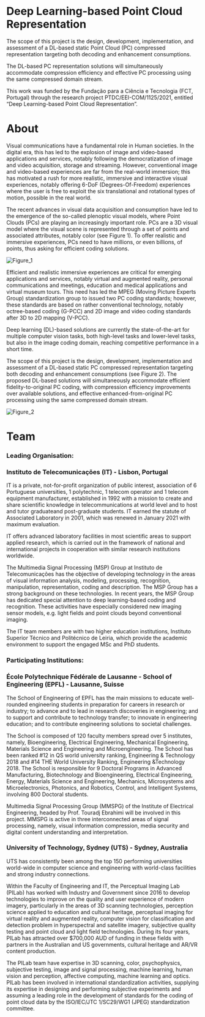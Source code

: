 # Deep Learning-based Point Cloud Representation


The scope of this project is the design, development, implementation, and assessment of a DL-based static Point Cloud (PC) compressed representation targeting both decoding and enhancement consumptions.

The DL-based PC representation solutions will simultaneously accommodate compression efficiency and effective PC processing using the same compressed domain stream.

This work was funded by the Fundação para a Ciência e Tecnologia (FCT, Portugal) through the research project PTDC/EEI-COM/1125/2021, entitled “Deep Learning-based Point Cloud Representation”.



# About

Visual communications have a fundamental role in Human societies. In the digital era, this has led to the explosion of image and video-based applications and services, notably following the democratization of image and video acquisition, storage and streaming. However, conventional image and video-based experiences are far from the real-world immersion; this has motivated a rush for more realistic, immersive and interactive visual experiences, notably offering 6-DoF (Degrees-Of-Freedom) experiences where the user is free to exploit the six translational and rotational types of motion, possible in the real world.

The recent advances in visual data acquisition and consumption have led to the emergence of the so-called plenoptic visual models, where Point Clouds (PCs) are playing an increasingly important role. PCs are a 3D visual model where the visual scene is represented through a set of points and associated attributes, notably color (see Figure 1). To offer realistic and immersive experiences, PCs need to have millions, or even billions, of points, thus asking for efficient coding solutions.

![Figure_1](https://user-images.githubusercontent.com/124708731/232832937-53b8ec8a-cbdc-4bd7-87fd-3aa5b1c5a0ec.png)

Efficient and realistic immersive experiences are critical for emerging applications and services, notably virtual and augmented reality, personal communications and meetings, education and medical applications and virtual museum tours. This need has led the MPEG (Moving Picture Experts Group) standardization group to issued two PC coding standards; however, these standards are based on rather conventional technology, notably octree-based coding (G-PCC) and 2D image and video coding standards after 3D to 2D mapping (V-PCC).

Deep learning (DL)-based solutions are currently the state-of-the-art for multiple computer vision tasks, both high-level tasks and lower-level tasks, but also in the image coding domain, reaching competitive performance in a short time. 

The scope of this project is the design, development, implementation and assessment of a DL-based static PC compressed representation targeting both decoding and enhancement consumptions (see Figure 2). The proposed DL-based solutions will simultaneously accommodate efficient fidelity-to-original PC coding, with compression efficiency improvements over available solutions, and effective enhanced-from-original PC processing using the same compressed domain stream. 

![Figure_2](https://user-images.githubusercontent.com/124708731/232832884-b189fd97-0cbf-43f9-a192-5005ce8121ba.png)


# Team

### Leading Organisation: 

### Instituto de Telecomunicações (IT) - Lisbon, Portugal

IT is a private, not-for-profit organization of public interest, association of 6 Portuguese universities, 1 polytechnic, 1 telecom operator and 1 telecom equipment manufacturer, established in 1992 with a mission to create and share scientific knowledge in telecommunications at world level and to host and tutor graduateand post-graduate students. IT earned the statute of Associated Laboratory in 2001, which was renewed in January 2021 with maximum evaluation.

IT offers advanced laboratory facilities in most scientific areas to support applied research, which is carried out in the framework of national and international projects in cooperation with similar research institutions worldwide.

The Multimedia Signal Processing (MSP) Group at Instituto de Telecomunicações has the objective of developing technology in the areas of visual information analysis, modeling, processing, recognition, manipulation, representation, coding and description. The MSP Group has a strong background on these technologies. In recent years, the MSP Group has dedicated special attention to deep learning-based coding and recognition. These activities have especially considered new imaging sensor models, e.g. light fields and point clouds beyond conventional imaging.

The IT team members are with two higher education institutions, Instituto Superior Técnico and Politécnico de Leiria, which provide the academic environment to support the engaged MSc and PhD students. 

### Participating Institutions:

### École Polytechnique Fédérale de Lausanne - School of Engineering (EPFL) - Lausanne, Suisse

The School of Engineering of EPFL has the main missions to educate well-rounded engineering students in preparation for careers in research or industry; to advance and to lead in research discoveries in engineering; and to support and contribute to technology transfer; to innovate in engineering education; and to contribute engineering solutions to societal challenges.

The School is composed of 120 faculty members spread over 5 institutes, namely, Bioengineering, Electrical Engineering, Mechanical Engineering, Materials Science and Engineering and Microengineering. The School has been ranked #12 in QS world university ranking, Engineering & Technology 2018 and #14 THE World University Ranking, Engineering &Technology 2018. The School is responsible for 9 Doctoral Programs in Advanced Manufacturing, Biotechnology and Bioengineering, Electrical Engineering, Energy, Materials Science and Engineering, Mechanics, Microsystems and Microelectronics, Photonics, and Robotics, Control, and Intelligent Systems, involving 800 Doctoral students.

Multimedia Signal Processing Group (MMSPG) of the Institute of Electrical Engineering, headed by Prof. Touradj Ebrahimi will be involved in this project. MMSPG is active in three interconnected areas of signal processing, namely, visual information compression, media security and digital content understanding and interpretation.

### University of Technology, Sydney (UTS) - Sydney, Australia

UTS has consistently been among the top 150 performing universities world-wide in computer science and engineering with world-class facilities and strong industry connections.

Within the Faculty of Engineering and IT, the Perceptual Imaging Lab (PILab) has worked with Industry and Government since 2016 to develop technologies to improve on the quality and user experience of modern imagery, particularly in the areas of 3D scanning technologies, perception science applied to education and cultural heritage, perceptual imaging for virtual reality and augmented reality, computer vision for classification and detection problem in hyperspectral and satellite imagery, subjective quality testing and point cloud and light field technologies. During its four years, PILab has attracted over $700,000 AUD of funding in these fields with partners in the Australian and US governments, cultural heritage and AR/VR content production.

The PILab team have expertise in 3D scanning, color, psychophysics, subjective testing, image and signal processing, machine learning, human vision and perception, affective computing, machine learning and optics. PILab has been involved in international standardization activities, supplying its expertise in designing and performing subjective experiments and assuming a leading role in the development of standards for the coding of point cloud data by the ISO/IEC/JTC 1/SC29/WG1 (JPEG) standardization committee.
